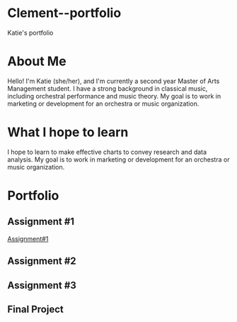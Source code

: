 # Clement--portfolio
Katie's portfolio

<div class="flourish-embed flourish-chart" data-src="visualisation/7205598"><script src="https://public.flourish.studio/resources/embed.js"></script></div>

# About Me
Hello! I'm Katie (she/her), and I'm currently a second year Master of Arts Management student. I have a strong background in classical music, including orchestral performance and music theory. My goal is to work in marketing or development for an orchestra or music organization. 
# What I hope to learn
I hope to learn to make effective charts to convey research and data analysis. My goal is to work in marketing or development for an orchestra or music organization. 
# Portfolio
## Assignment #1
[Assignment#1](/dataviz2.md)
## Assignment #2
## Assignment #3
## Final Project 

